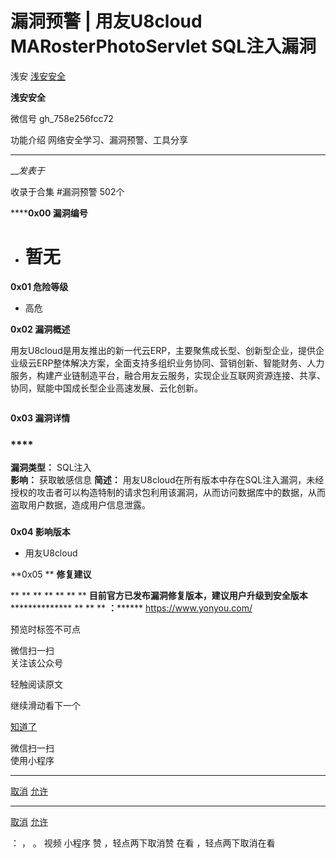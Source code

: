 #  漏洞预警 | 用友U8cloud MARosterPhotoServlet SQL注入漏洞

浅安  [ 浅安安全 ](javascript:void\(0\);)

**浅安安全** ![]()

微信号 gh_758e256fcc72

功能介绍 网络安全学习、漏洞预警、工具分享

____

___发表于_

收录于合集 #漏洞预警 502个

******0x00 漏洞编号**

  * # 暂无

 **0x01 危险等级**

  * 高危  

 **0x02 漏洞概述**

用友U8cloud是用友推出的新一代云ERP，主要聚焦成长型、创新型企业，提供企业级云ERP整体解决方案，全面支持多组织业务协同、营销创新、智能财务、人力服务，构建产业链制造平台，融合用友云服务，实现企业互联网资源连接、共享、协同，赋能中国成长型企业高速发展、云化创新。

![]()

 **0x03 漏洞详情**

###

###  ****

 **漏洞类型：** SQL注入  
 **影响：** 获取敏感信息 **简述：**
用友U8cloud在所有版本中存在SQL注入漏洞，未经授权的攻击者可以构造特制的请求包利用该漏洞，从而访问数据库中的数据，从而盗取用户数据，造成用户信息泄露。

###

 **0x04 影响版本**

  * 用友U8cloud

 **0x05  ** **修复建议**

 ** ** ** ** ** ** ** **目前官方已发布漏洞修复版本，建议用户升级到安全版本**************** ** ** **
**：******** https://www.yonyou.com/

  

预览时标签不可点

微信扫一扫  
关注该公众号

轻触阅读原文

继续滑动看下一个

[知道了](javascript:;)

微信扫一扫  
使用小程序

****

[取消](javascript:void\(0\);) [允许](javascript:void\(0\);)

****

[取消](javascript:void\(0\);) [允许](javascript:void\(0\);)

： ， 。   视频 小程序 赞 ，轻点两下取消赞 在看 ，轻点两下取消在看

